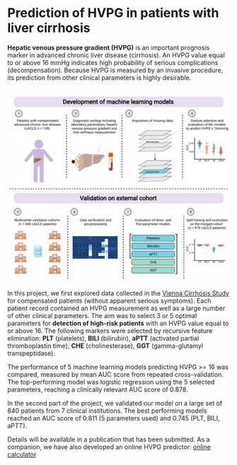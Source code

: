 # Prediction of HVPG in patients with liver cirrhosis
**Hepatic venous pressure gradient (HVPG)** is an important prognosis marker in advanced chronic liver disease (cirrhosis). An HVPG value equal to or above 16 mmHg indicates high probability of serious complications (decompensation). Because HVPG is measured by an invasive procedure, its prediction from other clinical parameters is highly desirable.

![TEST](HVPG16_graphical_abstract.svg) 

In this project, we first explored data collected in the [Vienna Cirrhosis Study](https://clinicaltrials.gov/ct2/show/NCT03267615) for compensated patients (without apparent serious symptoms). Each patient record contained an HVPG measurement as well as a large number of other clinical parameters. The aim was to select 3 or 5 optimal parameters for **detection of high-risk patients** with an HVPG value equal to or above 16. The following markers were selected by recursive feature elimination:
**PLT** (platelets), **BILI** (bilirubin),  **aPTT** (activated partial thromboplastin time), **CHE** (cholinesterase), **GGT** (gamma-glutamyl transpeptidase).

The performance of 5 machine learning models predicting HVPG >= 16 was compared, measured by mean AUC score from repeated cross-validation. The top-performing model was logistic regression using the 5 selected parameters, reaching a clinically relevant AUC score of 0.878.

In the second part of the project, we validated our model on a large set of 840 patients from 7 clinical institutions. The best performing models reached an AUC score of 0.811 (5 parameters used) and 0.745 (PLT, BILI, aPTT).

Details will be available in a publication that has been submitted. As a companion, we have also developed an online HVPG predictor:
[online calculator](https://liver.at/vlsg/hvpg16/)
